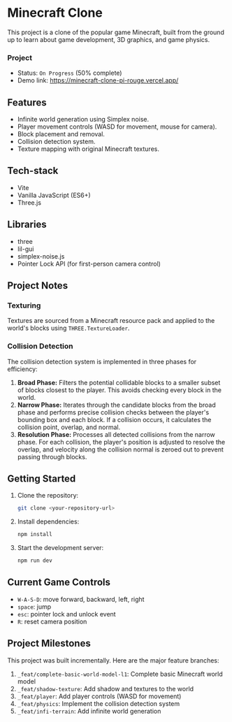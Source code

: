 # Minecraft Clone

This project is a clone of the popular game Minecraft, built from the ground up to learn about game development, 3D graphics, and game physics.

### Project

- Status: `On Progress` (50% complete)
- Demo link: https://minecraft-clone-pi-rouge.vercel.app/

## Features

- Infinite world generation using Simplex noise.
- Player movement controls (WASD for movement, mouse for camera).
- Block placement and removal.
- Collision detection system.
- Texture mapping with original Minecraft textures.

## Tech-stack

- Vite
- Vanilla JavaScript (ES6+)
- Three.js

## Libraries

- three
- lil-gui
- simplex-noise.js
- Pointer Lock API (for first-person camera control)

## Project Notes

### Texturing

Textures are sourced from a Minecraft resource pack and applied to the world's blocks using `THREE.TextureLoader`.

### Collision Detection

The collision detection system is implemented in three phases for efficiency:

1.  **Broad Phase:** Filters the potential collidable blocks to a smaller subset of blocks closest to the player. This avoids checking every block in the world.
2.  **Narrow Phase:** Iterates through the candidate blocks from the broad phase and performs precise collision checks between the player's bounding box and each block. If a collision occurs, it calculates the collision point, overlap, and normal.
3.  **Resolution Phase:** Processes all detected collisions from the narrow phase. For each collision, the player's position is adjusted to resolve the overlap, and velocity along the collision normal is zeroed out to prevent passing through blocks.

## Getting Started

1.  Clone the repository:
    ```sh
    git clone <your-repository-url>
    ```
2.  Install dependencies:
    ```sh
    npm install
    ```
3.  Start the development server:
    ```sh
    npm run dev
    ```

## Current Game Controls

- `W-A-S-D`: move forward, backward, left, right
- `space`: jump
- `esc`: pointer lock and unlock event
- `R`: reset camera position

## Project Milestones

This project was built incrementally. Here are the major feature branches:

1.  `_feat/complete-basic-world-model-l1`: Complete basic Minecraft world model
2.  `_feat/shadow-texture`: Add shadow and textures to the world
3.  `_feat/player`: Add player controls (WASD for movement)
4.  `_feat/physics`: Implement the collision detection system
5.  `_feat/infi-terrain`: Add infinite world generation
